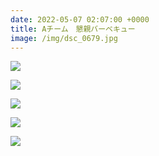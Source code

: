 ```yaml
---
date: 2022-05-07 02:07:00 +0000
title: Aチーム　懇親バーベキュー
image: /img/dsc_0679.jpg
---
```

![](/img/dsc_0690.jpg)

![](/img/dsc_0697.jpg)

![](/img/dsc_0709.jpg)

![](/img/dsc_0712.jpg)

![](/img/dsc_0725.jpg)
